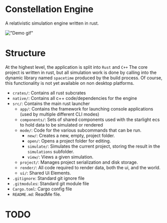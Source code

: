 # Constellation Engine
A relativistic simulation engine written in rust.

!["Demo gif"](demo.gif)

# Structure

At the highest level, the application is split into `Rust` and `C++`
The core project is written in rust, but all simulation work is done by calling into the
dynamic library named `spacetime` produced by the build process. Of course, this functionality
is not yet available on non desktop platforms.

- `crates/`: Contains all rust subcrates
- `native/`: Contains all c++ code/dependencies for the engine
- `src/`: Contains the main rust launcher
    - `app/`: Contains the framework for launching console applications (used by multiple different CLI modes)
    - `components/`: Sets of shared components used with the starlight ecs to hold data to be simulated or rendered
    - `mode/`: Code for the various subcommands that can be run.
        - `new/`: Creates a new, empty, project folder.
        - `open/`: Opens a project folder for editing.
        - `simulate/`: Simulates the current project, storing the result in the `simulations` subfolder.
        - `view/`: Views a given simulation.
    - `project/`: Manages project serialization and disk storage.
    - `render/`: All code required to render data, both the ui, and the world.
    - `ui/`: Shared Ui Elements.
- `.gitignore`: Standard git ignore file
- `.gitmodules`: Standard git module file
- `Cargo.toml`: Cargo config file
- `README.md`: ReadMe file.

# TODO